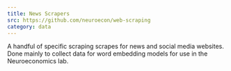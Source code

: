 ```yaml
---
title: News Scrapers
src: https://github.com/neuroecon/web-scraping
category: data
---
```


A handful of specific scraping scrapes for news and social media websites. Done
mainly to collect data for word embedding models for use in the 
Neuroeconomics lab.